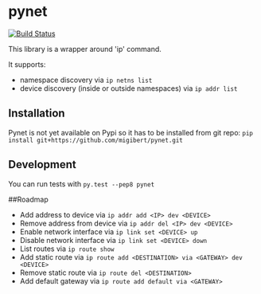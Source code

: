 # pynet
[![Build Status](https://travis-ci.org/migibert/pynet.svg?branch=master)](https://travis-ci.org/migibert/pynet)

This library is a wrapper around 'ip' command. 

It supports:
- namespace discovery via `ip netns list`
- device discovery (inside or outside namespaces) via `ip addr list`

## Installation
Pynet is not yet available on Pypi so it has to be installed from git repo: `pip install git+https://github.com/migibert/pynet.git`

## Development
You can run tests with ```py.test --pep8 pynet```

##Roadmap
- Add address to device via `ip addr add <IP> dev <DEVICE>`
- Remove address from device via `ip addr del <IP> dev <DEVICE>`
- Enable network interface via `ip link set <DEVICE> up`
- Disable network interface via `ip link set <DEVICE> down`
- List routes via `ip route show`
- Add static route via `ip route add <DESTINATION> via <GATEWAY> dev <DEVICE>`
- Remove static route via `ip route del <DESTINATION>`
- Add default gateway via `ip route add default via <GATEWAY>`
